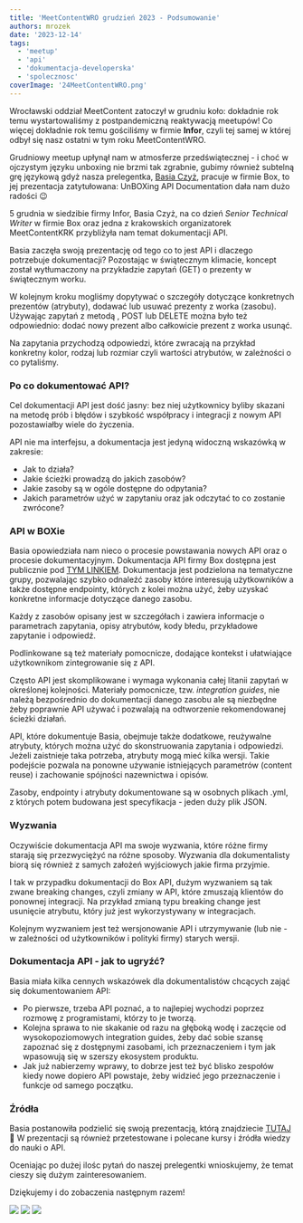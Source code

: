 ```yaml
---
title: 'MeetContentWRO grudzień 2023 - Podsumowanie'
authors: mrozek
date: '2023-12-14'
tags:
  - 'meetup'
  - 'api'
  - 'dokumentacja-developerska'
  - 'spolecznosc'
coverImage: '24MeetContentWRO.png'
---
```


Wrocławski oddział MeetContent zatoczył w grudniu koło: dokładnie rok temu wystartowaliśmy z postpandemiczną reaktywacją meetupów! Co więcej dokładnie rok temu gościliśmy w firmie **Infor**, czyli tej samej w której odbył się nasz ostatni w tym roku MeetContentWRO. 

<!--truncate-->

Grudniowy meetup upłynął nam w atmosferze przedświątecznej - i choć w ojczystym języku unboxing nie brzmi tak zgrabnie, gubimy również subtelną grę językową gdyż nasza prelegentka, [Basia Czyż](https://www.linkedin.com/in/barbara-szwarc/), pracuje w firmie Box, to jej prezentacja zatytułowana: UnBOXing API Documentation dała nam dużo radości 😉

5 grudnia w siedzibie firmy Infor, Basia Czyż, na co dzień *Senior Technical Writer* w firmie Box oraz jedna z krakowskich organizatorek MeetContentKRK przybliżyła nam temat dokumentacji API.

Basia zaczęła swoją prezentację od tego co to jest API i dlaczego potrzebuje dokumentacji? Pozostając w świątecznym klimacie, koncept został wytłumaczony na przykładzie zapytań (GET) o prezenty w świątecznym worku. 

W kolejnym kroku mogliśmy dopytywać o szczegóły dotyczące konkretnych prezentów (atrybuty), dodawać lub usuwać prezenty z worka (zasobu). Używając zapytań z metodą , POST lub DELETE można było też odpowiednio: dodać nowy prezent albo całkowicie prezent z worka usunąć.

Na zapytania przychodzą odpowiedzi, które zwracają na przykład konkretny kolor, rodzaj lub rozmiar czyli wartości atrybutów, w zależności o co pytaliśmy. 

### Po co dokumentować API? 

Cel dokumentacji API jest dość jasny: bez niej użytkownicy byliby skazani na metodę prób i błędów i szybkość współpracy i integracji z nowym API pozostawiałby wiele do życzenia.

API nie ma interfejsu, a dokumentacja jest jedyną widoczną wskazówką w zakresie:

* Jak to działa?
* Jakie ścieżki prowadzą do jakich zasobów?
* Jakie zasoby są w ogóle dostępne do odpytania?
* Jakich parametrów użyć w zapytaniu oraz jak odczytać to co zostanie zwrócone?

### API w BOXie

Basia opowiedziała nam nieco o procesie powstawania nowych API oraz o procesie dokumentacyjnym. 
Dokumentacja API firmy Box dostępna jest publicznie pod [TYM LINKIEM](https://developer.box.com/reference/). Dokumentacja jest podzielona na tematyczne grupy, pozwalając szybko odnaleźć zasoby które interesują użytkowników a także dostępne endpointy, których z kolei można użyć, żeby uzyskać konkretne informacje dotyczące danego zasobu.

Każdy z zasobów opisany jest w szczegółach i zawiera informacje o parametrach zapytania, opisy atrybutów, kody błedu, przykładowe zapytanie i odpowiedź. 


Podlinkowane są też materiały pomocnicze, dodające kontekst i ułatwiające użytkownikom zintegrowanie się z API. 

Często API jest skomplikowane i wymaga wykonania całej litanii zapytań w określonej kolejności. Materiały pomocnicze, tzw. *integration guides*, nie należą bezpośrednio do dokumentacji danego zasobu ale są niezbędne żeby poprawnie API używać i pozwalają na odtworzenie rekomendowanej ścieżki działań. 

API, które dokumentuje Basia, obejmuje także dodatkowe, reużywalne atrybuty, których można użyć do skonstruowania zapytania i odpowiedzi. Jeżeli zaistnieje taka potrzeba, atrybuty mogą mieć kilka wersji.
Takie podejście pozwala na ponowne używanie istniejących parametrów (content reuse) i zachowanie spójności nazewnictwa i opisów. 

Zasoby, endpointy i atrybuty dokumentowane są w osobnych plikach .yml, z których potem budowana jest specyfikacja - jeden duży plik JSON. 

### Wyzwania

Oczywiście dokumentacja API ma swoje wyzwania, które różne firmy starają się przezwyciężyć na różne sposoby. Wyzwania dla dokumentalisty biorą się również z samych założeń wyjściowych jakie firma przyjmie. 

I tak w przypadku dokumentacji do Box API, dużym wyzwaniem są tak zwane breaking changes, czyli zmiany w API, które zmuszają klientów do ponownej integracji. Na przykład zmianą typu breaking change jest usunięcie atrybutu, który już jest wykorzystywany w integracjach.

Kolejnym wyzwaniem jest też wersjonowanie API i utrzymywanie (lub nie - w zależności od użytkowników i polityki firmy) starych wersji. 

### Dokumentacja API - jak to ugryźć? 

Basia miała kilka cennych wskazówek dla dokumentalistów chcących zająć się dokumentowaniem API:

* Po pierwsze, trzeba API poznać, a to najlepiej wychodzi poprzez rozmowę z programistami, którzy to je tworzą.
* Kolejna sprawa to nie skakanie od razu na głęboką wodę i zaczęcie od wysokopoziomowych integration guides, żeby dać sobie szansę zapoznać się z dostępnymi zasobami, ich przeznaczeniem i tym jak wpasowują się w szerszy ekosystem produktu. 
* Jak już nabierzemy wprawy, to dobrze jest też być blisko zespołów kiedy nowe dopiero API powstaje, żeby widzieć jego przeznaczenie i funkcje od samego początku. 


### Źródła

Basia postanowiła podzielić się swoją prezentacją, którą znajdziecie [TUTAJ](https://docs.google.com/presentation/d/1Fnu2R4MOmnrevXZIL6IocnxRp5TMpjg4/edit#slide=id.p1) 🤩
W prezentacji są również przetestowane i polecane kursy i źródła wiedzy do nauki o API.

Oceniając po dużej ilośc pytań do naszej prelegentki wnioskujemy, że temat cieszy się dużym zainteresowaniem.

Dziękujemy i do zobaczenia następnym razem! 

![](images/Basia2.jpg)
![](images/Basia3.jpg)
![](images/Basia1.jpg)

